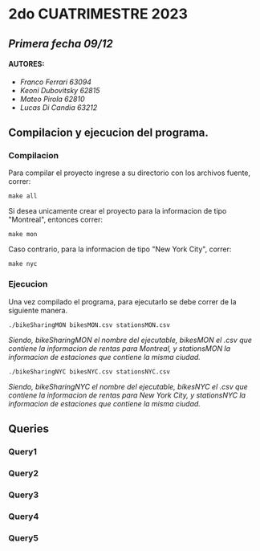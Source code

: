 # 2do CUATRIMESTRE 2023
## _Primera fecha 09/12_

#### AUTORES:
- _Franco Ferrari 63094_
- _Keoni Dubovitsky 62815_
- _Mateo Pirola 62810_
- _Lucas Di Candia 63212_

## Compilacion y ejecucion del programa.
### Compilacion
Para compilar el proyecto ingrese a su directorio con los archivos fuente, correr:
```
make all
```

Si desea unicamente crear el proyecto para la informacion de tipo "Montreal", entonces correr:
```
make mon
```
Caso contrario, para la informacion de tipo "New York City", correr:
```
make nyc
```

### Ejecucion
Una vez compilado el programa, para ejecutarlo se debe correr de la siguiente manera.
```
./bikeSharingMON bikesMON.csv stationsMON.csv
```
_Siendo, bikeSharingMON el nombre del ejecutable, bikesMON el .csv que contiene la informacion de rentas para Montreal, y stationsMON la informacion de estaciones que contiene la misma ciudad._
```
./bikeSharingNYC bikesNYC.csv stationsNYC.csv
```
_Siendo, bikeSharingNYC el nombre del ejecutable, bikesNYC el .csv que contiene la informacion de rentas para New York City, y stationsNYC la informacion de estaciones que contiene la misma ciudad._

## Queries

### Query1

### Query2

### Query3 

### Query4

### Query5 


